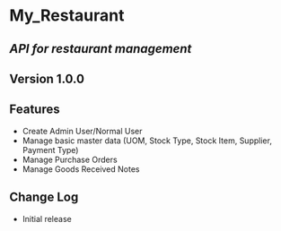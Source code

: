 # My_Restaurant
## _API for restaurant management_

## Version 1.0.0

## Features

- Create Admin User/Normal User
- Manage basic master data (UOM, Stock Type, Stock Item, Supplier, Payment Type)
- Manage Purchase Orders
- Manage Goods Received Notes

## Change Log

- Initial release
